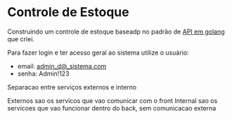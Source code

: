 # Controle de Estoque

Construindo um controle de estoque baseadp no padrão de [API em golang](https://github.com/jpcadinelli/api-pattern-go) que criei.

Para fazer login e ter acesso geral ao sistema utilize o usuário:
 - email: admin_d@_sistema.com
 - senha: Admin!123

Separacao entre serviços externos e interno

Externos sao os servicos que vao comunicar com o front 
Internal sao os servicoes que vao funcionar dentro do back, sem comunicacao externa
